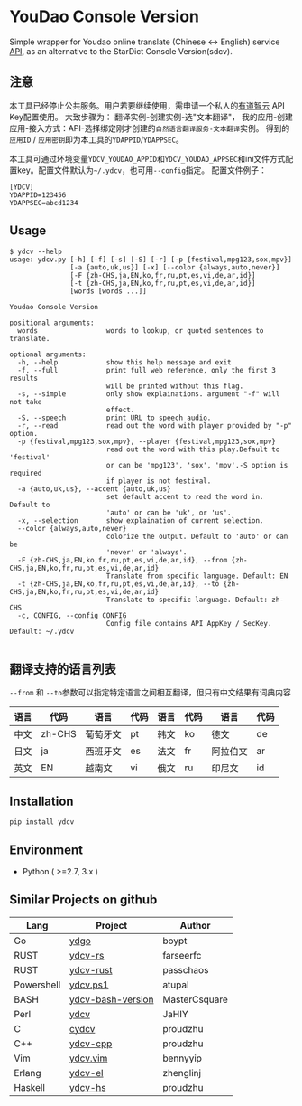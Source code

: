 # YouDao Console Version

Simple wrapper for Youdao online translate (Chinese <-> English) service [API](https://ai.youdao.com/docs/doc-trans-api.s#p01), as an alternative to the StarDict Console Version(sdcv).

## 注意

本工具已经停止公共服务。用户若要继续使用，需申请一个私人的[有道智云](https://ai.youdao.com) API Key配置使用。
大致步骤为： 翻译实例-创建实例-选"文本翻译"， 我的应用-创建应用-接入方式：API-选择绑定刚才创建的`自然语言翻译服务-文本翻译`实例。
得到的`应用ID` / `应用密钥`即为本工具的`YDAPPID`/`YDAPPSEC`。

本工具可通过环境变量`YDCV_YOUDAO_APPID`和`YDCV_YOUDAO_APPSEC`和ini文件方式配置key。配置文件默认为`~/.ydcv`，也可用`--config`指定。
配置文件例子：
```
[YDCV]
YDAPPID=123456
YDAPPSEC=abcd1234
```

## Usage
```
$ ydcv --help
usage: ydcv.py [-h] [-f] [-s] [-S] [-r] [-p {festival,mpg123,sox,mpv}]
               [-a {auto,uk,us}] [-x] [--color {always,auto,never}]
               [-F {zh-CHS,ja,EN,ko,fr,ru,pt,es,vi,de,ar,id}]
               [-t {zh-CHS,ja,EN,ko,fr,ru,pt,es,vi,de,ar,id}]
               [words [words ...]]

Youdao Console Version

positional arguments:
  words                 words to lookup, or quoted sentences to translate.

optional arguments:
  -h, --help            show this help message and exit
  -f, --full            print full web reference, only the first 3 results
                        will be printed without this flag.
  -s, --simple          only show explainations. argument "-f" will not take
                        effect.
  -S, --speech          print URL to speech audio.
  -r, --read            read out the word with player provided by "-p" option.
  -p {festival,mpg123,sox,mpv}, --player {festival,mpg123,sox,mpv}
                        read out the word with this play.Default to 'festival'
                        or can be 'mpg123', 'sox', 'mpv'.-S option is required
                        if player is not festival.
  -a {auto,uk,us}, --accent {auto,uk,us}
                        set default accent to read the word in. Default to
                        'auto' or can be 'uk', or 'us'.
  -x, --selection       show explaination of current selection.
  --color {always,auto,never}
                        colorize the output. Default to 'auto' or can be
                        'never' or 'always'.
  -F {zh-CHS,ja,EN,ko,fr,ru,pt,es,vi,de,ar,id}, --from {zh-CHS,ja,EN,ko,fr,ru,pt,es,vi,de,ar,id}
                        Translate from specific language. Default: EN
  -t {zh-CHS,ja,EN,ko,fr,ru,pt,es,vi,de,ar,id}, --to {zh-CHS,ja,EN,ko,fr,ru,pt,es,vi,de,ar,id}
                        Translate to specific language. Default: zh-CHS
  -c, CONFIG, --config CONFIG
                        Config file contains API AppKey / SecKey. Default: ~/.ydcv
          
```

## 翻译支持的语言列表

`--from` 和 `--to`参数可以指定特定语言之间相互翻译，但只有中文结果有词典内容

|语言|代码|语言|代码|语言|代码|语言|代码|
|----|----|----|----|----|----|----|----|
中文|zh-CHS|葡萄牙文|pt  |韩文|ko|德文    |de
日文|ja    |西班牙文|es  |法文|fr|阿拉伯文|ar
英文|EN    |越南文  |vi  |俄文|ru|印尼文  |id

## Installation
```
pip install ydcv
```

## Environment
 * Python ( >=2.7, 3.x )

## Similar Projects on github
|Lang|Project|Author|
|----|----|----|
|Go|[ydgo](https://github.com/boypt/ydgo)|boypt|
|RUST|[ydcv-rs](https://github.com/farseerfc/ydcv-rs)|farseerfc|
|RUST|[ydcv-rust](https://github.com/passchaos/ydcv-rust)|passchaos|
|Powershell|[ydcv.ps1](https://github.com/atupal/ydcv.ps1)|atupal|
|BASH|[ydcv-bash-version](https://github.com/MasterCsquare/ydcv-bash-version)|MasterCsquare|
|Perl|[ydcv](https://github.com/JaHIY/ydcv)|JaHIY|
|C|[cydcv](https://github.com/proudzhu/cydcv)|proudzhu|
|C++|[ydcv-cpp](https://github.com/proudzhu/ydcv-cpp)|proudzhu|
|Vim|[ydcv.vim](https://github.com/bennyyip/ydcv.vim)|bennyyip|
|Erlang|[ydcv-el](https://github.com/zhenglinj/ydcv-el)|zhenglinj|
|Haskell|[ydcv-hs](https://github.com/proudzhu/ydcv-hs)|proudzhu|

